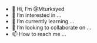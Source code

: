 - 👋 Hi, I’m @Mturksyed
- 👀 I’m interested in ...
- 🌱 I’m currently learning ...
- 💞️ I’m looking to collaborate on ...
- 📫 How to reach me ...

<!---
Mturksyed/Mturksyed is a ✨ special ✨ repository because its `README.md` (this file) appears on your GitHub profile.
You can click the Preview link to take a look at your changes.
--->
